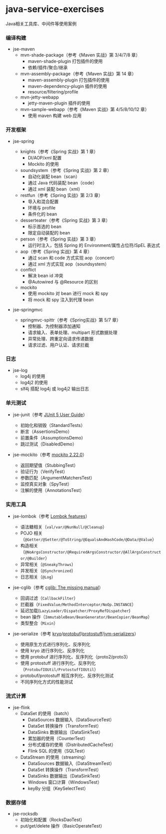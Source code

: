 # java-service-exercises

Java相关工具库、中间件等使用案例

### 编译构建

* jse-maven
  * mvn-shade-package（参考《Maven 实战》第 3/4/7/8 章）
    * maven-shade-plugin 打包插件的使用
    * 依赖/插件/聚合/继承
  * mvn-assembly-package（参考《Maven 实战》第 14 章）
    * maven-assembly-plugin 打包插件的使用
    * maven-dependency-plugin 插件的使用
    * resource/filtering/profile
  * mvn-jetty-webapp
    * jetty-maven-plugin 插件的使用
  * mvn-sample-webapp（参考《Maven 实战》第 4/5/8/10/12 章）
    * 使用 maven 构建 web 应用
    
### 开发框架

* jse-spring
  * knights（参考《Spring 实战》第 1 章）
    * DI/AOP/xml 配置
    * Mockito 的使用
  * soundsystem（参考《Spring 实战》第 2 章）
    * 自动化装配 bean（scan）
    * 通过 Java 代码装配 bean（code）
    * 通过 xml 装配 bean（xml）
  * restfun（参考《Spring 实战》第 2/3 章）
    * 导入和混合配置
    * 环境与 profile
    * 条件化的 bean
  * desserteater（参考《Spring 实战》第 3 章）
    * 标示首选的 bean
    * 限定自动装配的 bean
  * person（参考《Spring 实战》第 3 章）
    * 运行时注入，包括 Spring 的 Environment/属性占位符/SpEL 表达式
  * aop（参考《Spring 实战》第 4 章）
    * 通过 scan 和 code 方式实现 aop（concert）
    * 通过 xml 方式实现 aop（soundsystem）
  * conflict
    * 解决 bean id 冲突
    * @Autowired 与 @Resource 的区别
  * mockito
    * 使用 mockito 对 bean 进行 mock 和 spy
    * 将 mock 和 spy 注入到代理 bean

* jse-springmvc
  * springmvc-spittr（参考《Spring实战》第 5/7 章）
    * 控制器、为控制器添加通知
    * 请求输入、表单处理、multipart 形式数据处理
    * 异常处理、跨重定向请求传递数据
    * 请求过滤、用户认证、请求拦截
        
### 日志

* jse-log
  * log4j 的使用
  * log4j2 的使用
  * slf4j 搭配 log4j 或 log4j2 输出日志
  
### 单元测试

* jse-junit（参考 [JUnit 5 User Guide](https://junit.org/junit5/docs/current/user-guide/#writing-tests)）
  * 初始化和销毁（StandardTests）
  * 断言（AssertionsDemo）
  * 前置条件（AssumptionsDemo）
  * 跳过测试（DisabledDemo）
  
* jse-mockito（参考 [mockito 2.22.0](https://static.javadoc.io/org.mockito/mockito-core/2.22.0/org/mockito/Mockito.html)）
  * 返回期望值（StubbingTest）
  * 验证行为（VerifyTest）
  * 参数匹配（ArgumentMatchersTest）
  * 监控真实对象（SpyTest）
  * 注解的使用（AnnotationsTest）

### 实用工具

* jse-lombok（参考 [Lombok features](https://www.projectlombok.org/features/all)）
  * 语法糖相关（`val/var/@NunNull/@Cleanup`）
  * POJO 相关（`@Getter/@Setter/@ToString/@EqualsAndHashCode/@Data/@Value`）
  * 构造相关（`@NoArgsConstructor/@RequiredArgsConstructor/@AllArgsConstructor/@Builder`）
  * 异常相关（`@SneakyThrows`）
  * 并发相关（`@Synchronized`）
  * 日志相关（`@Log`）
  
* jse-cglib（参考 [cglib: The missing manual](http://mydailyjava.blogspot.com/2013/11/cglib-missing-manual.html)）
  * 回调过滤（`CallbackFilter`）
  * 拦截器（`FixedValue/MethodInterceptor/NoOp.INSTANCE`）
  * 延迟加载(`LazyLoader/Dispatcher/ProxyRefDispatcher`)
  * bean 操作（`ImmutableBean/BeanGenerator/BeanCopier/BeanMap`）
  * 类型整合（`Mixin`）
  
* jse-serialize（参考 [kryo](https://github.com/EsotericSoftware/kryo)\/[protobuf](https://developers.google.cn/protocol-buffers/docs/overview)\/[protostuff](https://protostuff.github.io/docs/)\/[jvm-serializers](https://github.com/eishay/jvm-serializers/wiki)）
  * 使用原生方式进行序列化、反序列化
  * 使用 kryo 进行序列化、反序列化
  * 使用 protobuf 进行序列化、反序列化（proto2/proto3）
  * 使用 protostuff 进行序列化、反序列化（`ProtobufIOUtil/ProtostuffIOUtil`）
  * protobuf/protostuff 相互序列化、反序列化测试
  * 不同序列化方式的性能测试
  
### 流式计算

* jse-flink
  * DataSet 的使用（batch）
    * DataSources 数据输入（DataSourceTest）
    * DataSet 转换操作（TransformTest）
    * DataSinks 数据输出（DataSinkTest）
    * 累加器的使用（CounterTest）
    * 分布式缓存的使用（DistributedCacheTest）
    * Flink SQL 的使用（SQLTest）
  * DataStream 的使用（streaming）
    * DataSources 数据输入（DataStreamTest）
    * DataSet 转换操作（TransformTest）
    * DataSinks 数据输出（DataSinkTest）
    * Windows 窗口计算（WindowsTest）
    * keyBy 分组（KeySelectTest）


### 数据存储

* jse-rocksdb
  * 初始化和配置（RocksDaoTest）
  * put/get/delete 操作（BasicOperateTest）